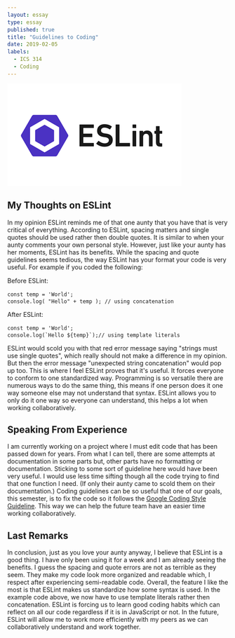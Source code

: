 ```yaml
---
layout: essay
type: essay
published: true
title: "Guidelines to Coding"
date: 2019-02-05
labels:
  - ICS 314
  - Coding
---
```



<img class="ui medium right floated image" src="../images/ESLint_logo.png">

## My Thoughts on ESLint
In my opinion ESLint reminds me of that one aunty that you have that is very critical of everything. According to ESLint, spacing matters and single quotes should be used rather then double quotes. It is similar to when your aunty comments your own personal style. However, just like your aunty has her moments, ESLint has its benefits. While the spacing and quote guidelines seems tedious, the way ESLint has your format your code is very useful. For example if you coded the following:

Before ESLint:
```
const temp = 'World';
console.log( "Hello" + temp ); // using concatenation
```
After ESLint:
```
const temp = 'World';
console.log(`Hello ${temp}`);// using template literals
```
ESLint would scold you with that red error message saying "strings must use single quotes", which really should not make a difference in my opinion. But then the error message "unexpected string concatenation" would pop up too. This is where I feel ESLint proves that it's useful. It forces everyone to conform to one standardized way. Programming is so versatile there are numerous ways to do the same thing, this means if one person does it one way someone else may not understand that syntax. ESLint allows you to only do it one way so everyone can understand, this helps a lot when working collaboratively.

## Speaking From Experience
I am currently working on a project where I must edit code that has been passed down for years. From what I can tell, there are some attempts at documentation in some parts but, other parts have no formatting or documentation. Sticking to some sort of guideline here would have been very useful. I would use less time sifting though all the code trying to find that one function I need. (If only their aunty came to scold them on their documentation.) Coding guidelines can be so useful that one of our goals, this semester, is to fix the code so it follows the [Google Coding Style Guideline](https://google.github.io/styleguide/cppguide.html). This way we can help the future team have an easier time working collaboratively. 

## Last Remarks
In conclusion, just as you love your aunty anyway, I believe that ESLint is a good thing. I have only been using it for a week and I am already seeing the benefits. I guess the spacing and quote errors are not as terrible as they seem. They make my code look more organized and readable which, I respect after experiencing semi-readable code. Overall, the feature I like the most is that ESLint makes us standardize how some syntax is used. In the example code above, we now have to use template literals rather then concatenation. ESLint is forcing us to learn good coding habits which can reflect on all our code regardless if it is in JavaScript or not. In the future, ESLint will allow me to work more efficiently with my peers as we can collaboratively understand and work together.